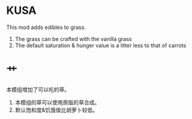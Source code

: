 # KUSA
This mod adds edibles to grass.
1. The grass can be crafted with the vanilla grass 
1. The default saturation & hunger value is a litter less to that of carrots

# 艹
本模组增加了可以吃的草。
1. 本模组的草可以使用原版的草合成。
1. 默认饱和度&饥饿值比胡萝卜较低。
